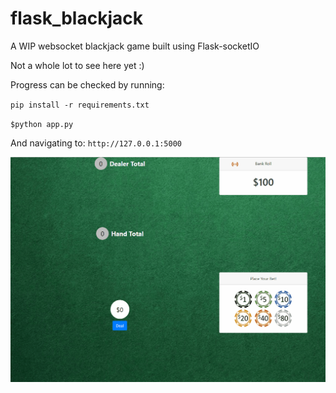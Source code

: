 # flask_blackjack
A WIP websocket blackjack game built using Flask-socketIO

Not a whole lot to see here yet :)

Progress can be checked by running:

`pip install -r requirements.txt`

`$python app.py`

And navigating to: `http://127.0.0.1:5000`

![](/readme_images/stay.gif)
